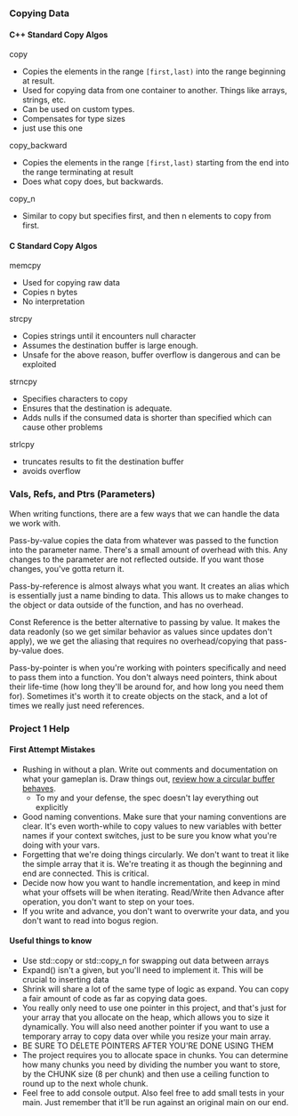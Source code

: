 ### Copying Data

#### C++ Standard Copy Algos

copy

- Copies the elements in the range `[first,last)` into the range beginning at result.
- Used for copying data from one container to another. Things like arrays, strings, etc.
- Can be used on custom types.
- Compensates for type sizes
- just use this one

copy_backward

- Copies the elements in the range `[first,last)` starting from the end into the range terminating at result
- Does what copy does, but backwards.

copy_n

- Similar to copy but specifies first, and then n elements to copy from first.

#### C Standard Copy Algos

memcpy
- Used for copying raw data
- Copies n bytes
- No interpretation

strcpy
- Copies strings until it encounters null character
- Assumes the destination buffer is large enough. 
- Unsafe for the above reason, buffer overflow is dangerous and can be exploited

strncpy
- Specifies characters to copy
- Ensures that the destination is adequate.
- Adds nulls if the consumed data is shorter than specified which can cause other problems

strlcpy
- truncates results to fit the destination buffer
- avoids overflow




### Vals, Refs, and Ptrs (Parameters)
When writing functions, there are a few ways that we can handle the data we work with.

Pass-by-value copies the data from whatever was passed to the function into the parameter name. There's a small amount of overhead with this. Any changes to the parameter are not reflected outside. If you want those changes, you've gotta return it.

Pass-by-reference is almost always what you want. It creates an alias which is essentially just a name binding to data. This allows us to make changes to the object or data outside of the function, and has no overhead. 

Const Reference is the better alternative to passing by value. It makes the data readonly (so we get similar behavior as values since updates don't apply), we we get the aliasing that requires no overhead/copying that pass-by-value does.

Pass-by-pointer is when you're working with pointers specifically and need to pass them into a function. You don't always need pointers, think about their life-time (how long they'll be around for, and how long you need them for). Sometimes it's worth it to create objects on the stack, and a lot of times we really just need references.

### Project 1 Help

#### First Attempt Mistakes

- Rushing in without a plan. Write out comments and documentation on what your gameplan is. Draw things out, [review how a circular buffer behaves](https://en.wikipedia.org/wiki/Circular_buffer).
	- To my and your defense, the spec doesn't lay everything out explicitly
- Good naming conventions. Make sure that your naming conventions are clear. It's even worth-while to copy values to new variables with better names if your context switches, just to be sure you know what you're doing with your vars.
- Forgetting that we're doing things circularly. We don't want to treat it like the simple array that it is. We're treating it as though the beginning and end are connected. This is critical.
- Decide now how you want to handle incrementation, and keep in mind what your offsets will be when iterating. Read/Write then Advance after operation, you don't want to step on your toes.
- If you write and advance, you don't want to overwrite your data, and you don't want to read into bogus region.

#### Useful things to know

- Use std::copy or std::copy_n for swapping out data between arrays
- Expand() isn't a given, but you'll need to implement it. This will be crucial to inserting data
- Shrink will share a lot of the same type of logic as expand. You can copy a fair amount of code as far as copying data goes.
- You really only need to use one pointer in this project, and that's just for your array that you allocate on the heap, which allows you to size it dynamically. You will also need another pointer if you want to use a temporary array to copy data over while you resize your main array.
- BE SURE TO DELETE POINTERS AFTER YOU'RE DONE USING THEM
- The project requires you to allocate space in chunks. You can determine how many chunks you need by dividing the number you want to store, by the CHUNK size (8 per chunk) and then use a ceiling function to round up to the next whole chunk.
- Feel free to add console output. Also feel free to add small tests in your main. Just remember that it'll be run against an original main on our end.